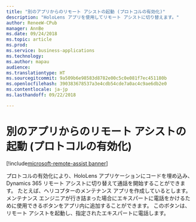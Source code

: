 ```yaml
---
title: "別のアプリからのリモート アシストの起動 (プロトコルの有効化)"
description: "HoloLens アプリを使用してリモート アシストに切り替えます。"
author: ReneeW-CPub
manager: AnnBe
ms.date: 09/24/2018
ms.topic: article
ms.prod: 
ms.service: business-applications
ms.technology: 
ms.author: mapau
audience: 
ms.translationtype: HT
ms.sourcegitcommit: 9a509b6e98583d8782e00c5c0e081f7ec451180b
ms.openlocfilehash: 390383678537a3e4cdb54cde7a0ac4c9ae6db2e0
ms.contentlocale: ja-jp
ms.lasthandoff: 09/22/2018

---
```


# <a name="launch-remote-assist-from-another-app-protocol-activation"></a>別のアプリからのリモート アシストの起動 (プロトコルの有効化)

[!include[microsoft-remote-assist banner](../includes/microsoft-remote-assist.md)]

プロトコルの有効化により、HoloLens アプリケーションにコードを埋め込み、Dynamics 365 リモート アシストに切り替えて通話を開始することができます。 たとえば、ヘリコプターのメンテナンス アプリを作成しているとします。 メンテナンス エンジニアが行き詰まった場合にエキスパートに電話をかけるために使用できるボタンをアプリ内に追加することができます。 このボタンは、リモート アシストを起動し、指定されたエキスパートに電話します。

<!--
Learn more about adding protocol activation to your app.
-->

